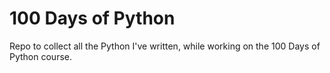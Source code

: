 # 100 Days of Python

Repo to collect all the Python I've written, while working on the 100 Days of Python course.